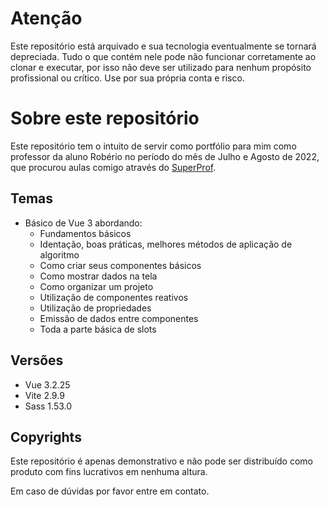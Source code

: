 # Atenção

Este repositório está arquivado e sua tecnologia eventualmente se tornará depreciada.
Tudo o que contém nele pode não funcionar corretamente ao clonar e executar, por isso
não deve ser utilizado para nenhum propósito profissional ou crítico. Use por sua própria
conta e risco.

# Sobre este repositório

Este repositório tem o intuito de servir como portfólio para mim como professor da aluno
Robério no período do mês de Julho e Agosto de 2022, que procurou aulas comigo através do
[SuperProf](www.superprof.com.br).

## Temas

-   Básico de Vue 3 abordando:
    -   Fundamentos básicos
    -   Identação, boas práticas, melhores métodos de aplicação de algoritmo
    -   Como criar seus componentes básicos
    -   Como mostrar dados na tela
    -   Como organizar um projeto
    -   Utilização de componentes reativos
    -   Utilização de propriedades
    -   Emissão de dados entre componentes
    -   Toda a parte básica de slots

## Versões

-   Vue 3.2.25
-   Vite 2.9.9
-   Sass 1.53.0

## Copyrights

Este repositório é apenas demonstrativo e não pode ser distribuído como produto com fins
lucrativos em nenhuma altura.

Em caso de dúvidas por favor entre em contato.
